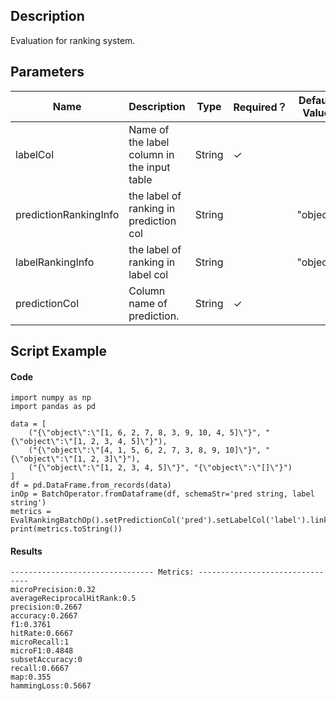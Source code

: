 ## Description
Evaluation for ranking system.

## Parameters
| Name | Description | Type | Required？ | Default Value |
| --- | --- | --- | --- | --- |
| labelCol | Name of the label column in the input table | String | ✓ |  |
| predictionRankingInfo | the label of ranking in prediction col | String |  | "object" |
| labelRankingInfo | the label of ranking in label col | String |  | "object" |
| predictionCol | Column name of prediction. | String | ✓ |  |

## Script Example
#### Code

```
import numpy as np
import pandas as pd

data = [
	("{\"object\":\"[1, 6, 2, 7, 8, 3, 9, 10, 4, 5]\"}", "{\"object\":\"[1, 2, 3, 4, 5]\"}"),
	("{\"object\":\"[4, 1, 5, 6, 2, 7, 3, 8, 9, 10]\"}", "{\"object\":\"[1, 2, 3]\"}"),
	("{\"object\":\"[1, 2, 3, 4, 5]\"}", "{\"object\":\"[]\"}")
]
df = pd.DataFrame.from_records(data)
inOp = BatchOperator.fromDataframe(df, schemaStr='pred string, label string')
metrics = EvalRankingBatchOp().setPredictionCol('pred').setLabelCol('label').linkFrom(inOp).collectMetrics()
print(metrics.toString())
```

#### Results
```
-------------------------------- Metrics: --------------------------------
microPrecision:0.32
averageReciprocalHitRank:0.5
precision:0.2667
accuracy:0.2667
f1:0.3761
hitRate:0.6667
microRecall:1
microF1:0.4848
subsetAccuracy:0
recall:0.6667
map:0.355
hammingLoss:0.5667
```


